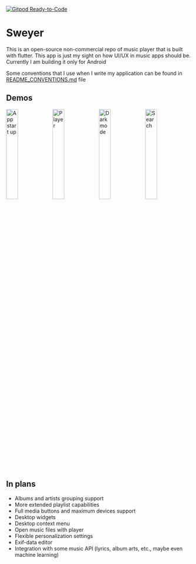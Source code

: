 [![Gitpod Ready-to-Code](https://img.shields.io/badge/Gitpod-Ready--to--Code-blue?logo=gitpod)](https://gitpod.io/#https://github.com/nt4f04uNd/sweyer) 

# Sweyer

This is an open-source non-commercial repo of music player that is built with flutter.
This app is just my sight on how UI/UX in music apps should be.
Currently I am building it only for Android

Some conventions that I use when I write my application can be found in [README_CONVENTIONS.md](https://github.com/nt4f04uNd/sweyer/blob/master/README_CONVENTIONS.md) file

## Demos

<img alt="App start up" src="demos/start.gif" width="25%"><img alt="Player" src="demos/player.gif" width="25%" /><img alt="Dark mode" src="demos/dark.gif" width="25%" /><img alt="Search" src="demos/search.gif" width="25%" />

## In plans

* Albums and artists grouping support
* More extended playlist capabilities
* Full media buttons and maximum devices support
* Desktop widgets
* Desktop context menu
* Open music files with player
* Flexible personalization settings
* Exif-data editor
* Integration with some music API (lyrics, album arts, etc., maybe even machine learning)

<!-- ## Getting Started

This project is a starting point for a Flutter application.

A few resources to get you started if this is your first Flutter project:

- [Lab: Write your first Flutter app](https://flutter.dev/docs/get-started/codelab)
- [Cookbook: Useful Flutter samples](https://flutter.dev/docs/cookbook)

For help getting started with Flutter, view our
[online documentation](https://flutter.dev/docs), which offers tutorials,
samples, guidance on mobile development, and a full API reference. -->
